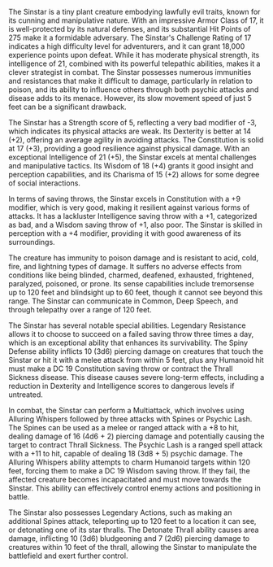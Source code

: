 The Sinstar is a tiny plant creature embodying lawfully evil traits, known for its cunning and manipulative nature. With an impressive Armor Class of 17, it is well-protected by its natural defenses, and its substantial Hit Points of 275 make it a formidable adversary. The Sinstar's Challenge Rating of 17 indicates a high difficulty level for adventurers, and it can grant 18,000 experience points upon defeat. While it has moderate physical strength, its intelligence of 21, combined with its powerful telepathic abilities, makes it a clever strategist in combat. The Sinstar possesses numerous immunities and resistances that make it difficult to damage, particularly in relation to poison, and its ability to influence others through both psychic attacks and disease adds to its menace. However, its slow movement speed of just 5 feet can be a significant drawback.

The Sinstar has a Strength score of 5, reflecting a very bad modifier of -3, which indicates its physical attacks are weak. Its Dexterity is better at 14 (+2), offering an average agility in avoiding attacks. The Constitution is solid at 17 (+3), providing a good resilience against physical damage. With an exceptional Intelligence of 21 (+5), the Sinstar excels at mental challenges and manipulative tactics. Its Wisdom of 18 (+4) grants it good insight and perception capabilities, and its Charisma of 15 (+2) allows for some degree of social interactions.

In terms of saving throws, the Sinstar excels in Constitution with a +9 modifier, which is very good, making it resilient against various forms of attacks. It has a lackluster Intelligence saving throw with a +1, categorized as bad, and a Wisdom saving throw of +1, also poor. The Sinstar is skilled in perception with a +4 modifier, providing it with good awareness of its surroundings.

The creature has immunity to poison damage and is resistant to acid, cold, fire, and lightning types of damage. It suffers no adverse effects from conditions like being blinded, charmed, deafened, exhausted, frightened, paralyzed, poisoned, or prone. Its sense capabilities include tremorsense up to 120 feet and blindsight up to 60 feet, though it cannot see beyond this range. The Sinstar can communicate in Common, Deep Speech, and through telepathy over a range of 120 feet.

The Sinstar has several notable special abilities. Legendary Resistance allows it to choose to succeed on a failed saving throw three times a day, which is an exceptional ability that enhances its survivability. The Spiny Defense ability inflicts 10 (3d6) piercing damage on creatures that touch the Sinstar or hit it with a melee attack from within 5 feet, plus any Humanoid hit must make a DC 19 Constitution saving throw or contract the Thrall Sickness disease. This disease causes severe long-term effects, including a reduction in Dexterity and Intelligence scores to dangerous levels if untreated.

In combat, the Sinstar can perform a Multiattack, which involves using Alluring Whispers followed by three attacks with Spines or Psychic Lash. The Spines can be used as a melee or ranged attack with a +8 to hit, dealing damage of 16 (4d6 + 2) piercing damage and potentially causing the target to contract Thrall Sickness. The Psychic Lash is a ranged spell attack with a +11 to hit, capable of dealing 18 (3d8 + 5) psychic damage. The Alluring Whispers ability attempts to charm Humanoid targets within 120 feet, forcing them to make a DC 19 Wisdom saving throw. If they fail, the affected creature becomes incapacitated and must move towards the Sinstar. This ability can effectively control enemy actions and positioning in battle.

The Sinstar also possesses Legendary Actions, such as making an additional Spines attack, teleporting up to 120 feet to a location it can see, or detonating one of its star thralls. The Detonate Thrall ability causes area damage, inflicting 10 (3d6) bludgeoning and 7 (2d6) piercing damage to creatures within 10 feet of the thrall, allowing the Sinstar to manipulate the battlefield and exert further control.